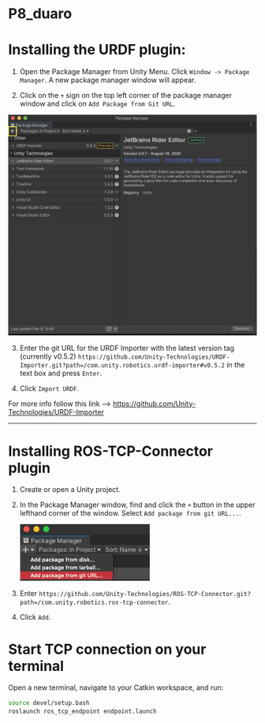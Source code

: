 # P8_duaro

# Installing the URDF plugin:

1. Open the Package Manager from Unity Menu. Click `Window -> Package Manager`. A new package manager window will appear.

2. Click on the `+` sign on the top left corner of the package manager window and click on `Add Package from Git URL`. 

<img src = "images/Package_manager_add.png">

3. Enter the git URL for the URDF Importer with the latest version tag (currently v0.5.2) `https://github.com/Unity-Technologies/URDF-Importer.git?path=/com.unity.robotics.urdf-importer#v0.5.2` in the text box and press `Enter`.

4. Click `Import URDF`.

For more info follow this link --> https://github.com/Unity-Technologies/URDF-Importer

_______________________________________________________________________________________________________________________________________________________

# Installing ROS-TCP-Connector plugin

1. Create or open a Unity project.

1. In the Package Manager window, find and click the `+` button in the upper lefthand corner of the window. Select `Add package from git URL...`.

    ![](/images/packman.png)
1. Enter `https://github.com/Unity-Technologies/ROS-TCP-Connector.git?path=/com.unity.robotics.ros-tcp-connector`.

1. Click `Add`.

# Start TCP connection on your terminal

Open a new terminal, navigate to your Catkin workspace, and run:

   ```bash
   source devel/setup.bash
   roslaunch ros_tcp_endpoint endpoint.launch
   ```
